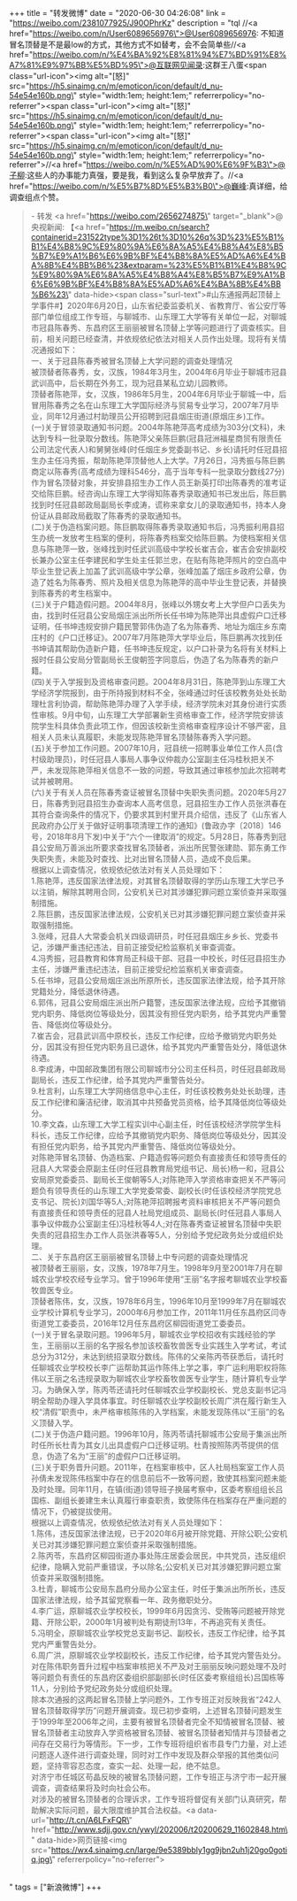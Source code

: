 +++
title = "转发微博"
date = "2020-06-30 04:26:08"
link = "https://weibo.com/2381077925/J90OPhrKz"
description = "tql //<a href=\"https://weibo.com/n/User6089656976\">@User6089656976</a>: 不知道冒名顶替是不是最low的方式，其他方式不如替考，会不会简单些//<a href=\"https://weibo.com/n/%E4%BA%92%E8%81%94%E7%BD%91%E8%A7%81%E9%97%BB%E5%BD%95\">@互联网见闻录</a>:这群王八蛋<span class=\"url-icon\"><img alt=\"[怒]\" src=\"https://h5.sinaimg.cn/m/emoticon/icon/default/d_nu-54e54e160b.png\" style=\"width:1em; height:1em;\" referrerpolicy=\"no-referrer\"></span><span class=\"url-icon\"><img alt=\"[怒]\" src=\"https://h5.sinaimg.cn/m/emoticon/icon/default/d_nu-54e54e160b.png\" style=\"width:1em; height:1em;\" referrerpolicy=\"no-referrer\"></span><span class=\"url-icon\"><img alt=\"[怒]\" src=\"https://h5.sinaimg.cn/m/emoticon/icon/default/d_nu-54e54e160b.png\" style=\"width:1em; height:1em;\" referrerpolicy=\"no-referrer\"></span>//<a href=\"https://weibo.com/n/%E5%AD%90%E6%9F%B3\">@子柳</a>:这些人的办事能力真强，要是我，看到这么复杂早放弃了。//<a href=\"https://weibo.com/n/%E5%B7%8D%E5%B3%B0\">@巍峰</a>:真详细，给调查组点个赞。<br><blockquote> - 转发 <a href=\"https://weibo.com/2656274875\" target=\"_blank\">@央视新闻</a>: 【<a href=\"https://m.weibo.cn/search?containerid=231522type%3D1%26t%3D10%26q%3D%23%E5%B1%B1%E4%B8%9C%E9%80%9A%E6%8A%A5%E4%B8%A4%E8%B5%B7%E9%A1%B6%E6%9B%BF%E4%B8%8A%E5%AD%A6%E4%BA%8B%E4%BB%B6%23&extparam=%23%E5%B1%B1%E4%B8%9C%E9%80%9A%E6%8A%A5%E4%B8%A4%E8%B5%B7%E9%A1%B6%E6%9B%BF%E4%B8%8A%E5%AD%A6%E4%BA%8B%E4%BB%B6%23\" data-hide><span class=\"surl-text\">#山东通报两起顶替上学事件#</span></a>】2020年6月20日，山东省纪委监委机关、省教育厅、省公安厅等部门单位组成工作专班，与聊城市、山东理工大学等有关单位一起，对聊城市冠县陈春秀、东昌府区王丽丽被冒名顶替上学等问题进行了调查核实。目前，相关问题已经查清，并依规依纪依法对相关人员作出处理。现将有关情况通报如下：<br>一、关于冠县陈春秀被冒名顶替上大学问题的调查处理情况<br>被顶替者陈春秀，女，汉族，1984年3月生，2004年6月毕业于聊城市冠县武训高中，后长期在外务工，现为冠县某私立幼儿园教师。<br>顶替者陈艳萍，女，汉族，1986年5月生，2004年6月毕业于聊城一中，后冒用陈春秀之名在山东理工大学国际经济与贸易专业学习，2007年7月毕业，同年12月通过村助理员公开招聘到冠县烟庄街道(原烟庄乡)工作。<br>(一)关于冒领录取通知书问题。2004年陈艳萍高考成绩为303分(文科)，未达到专科一批录取分数线。陈艳萍父亲陈巨鹏(冠县冠洲福星商贸有限责任公司法定代表人)和舅舅张峰(时任烟庄乡党委副书记、乡长)请托时任冠县招生办主任冯秀振，帮助陈艳萍顶替他人上大学。7月26日，冯秀振与陈巨鹏商定以陈春秀(高考成绩为理科546分，高于当年专科一批录取分数线27分)作为冒名顶替对象，并安排县招生办工作人员王新英打印出陈春秀的准考证交给陈巨鹏。经咨询山东理工大学得知陈春秀录取通知书已发出后，陈巨鹏找到时任冠县邮政局副局长李成涛，谎称来拿女儿的录取通知书，持本人身份证从县邮政局截取了陈春秀的录取通知书。<br>(二)关于伪造档案问题。陈巨鹏取得陈春秀录取通知书后，冯秀振利用县招生办统一发放考生档案的便利，将陈春秀档案交给陈巨鹏。为使档案相关信息与陈艳萍一致，张峰找到时任武训高级中学校长崔吉会，崔吉会安排副校长兼办公室主任李建民和学生处主任郭兰忠，在贴有陈艳萍照片的空白高中毕业生登记表上加盖了武训高级中学公章，张峰加盖了烟庄乡政府公章，伪造了姓名为陈春秀、照片及相关信息为陈艳萍的高中毕业生登记表，并替换到陈春秀的考生档案中。<br>(三)关于户籍造假问题。2004年8月，张峰以外甥女考上大学但户口丢失为由，找到时任冠县公安局烟庄派出所所长任书坤为陈艳萍出具虚假户口迁移证明，任书坤违规安排户籍民警郭伟伪造了名为陈春秀、地址为烟庄乡东南庄村的《户口迁移证》。2007年7月陈艳萍大学毕业后，陈巨鹏再次找到任书坤请其帮助伪造新户籍，任书坤违反规定，以户口补录为名将有关材料上报时任县公安局分管副局长王俊朝签字同意后，伪造了名为陈春秀的新户籍。<br>(四)关于入学报到及资格审查问题。2004年8月31日，陈艳萍到山东理工大学经济学院报到，由于所持报到材料不全，张峰通过时任该校教务处处长助理杜言利协调，帮助陈艳萍办理了入学手续，经济学院未对其身份进行实质性审核。9月中旬，山东理工大学部署新生资格审查工作，经济学院安排该院学生科具体负责此项工作，但因该校新生资格审查程序设计不够严密，且相关人员未认真履职，未能发现陈艳萍冒名顶替陈春秀入学问题。<br>(五)关于参加工作问题。2007年10月，冠县统一招聘事业单位工作人员(含村级助理员)，时任冠县人事局人事争议仲裁办公室副主任冯桂秋把关不严，未发现陈艳萍相关信息不一致的问题，导致其通过审核参加此次招聘考试并被聘用。<br>(六)关于有关人员在陈春秀查证被冒名顶替中失职失责问题。2020年5月27日，陈春秀到冠县招生办查询本人高考信息，冠县招生办工作人员张洪春在其符合查询条件的情况下，仍要求其到村里开具介绍信，违反了《山东省人民政府办公厅关于做好证明事项清理工作的通知》(鲁政办字〔2018〕146号，2018年8月下发)中关于“六个一律取消”的规定。5月28日，陈春秀到冠县公安局万善派出所要求查找冒名顶替者，派出所民警张建勋、郭东勇工作失职失责，未能及时查找、比对出冒名顶替人员，造成不良后果。<br>根据以上调查情况，依规依纪依法对有关人员处理如下：<br>1.陈艳萍，违反国家法律法规，对其冒名顶替取得的学历山东理工大学已予以注销，解除其聘用合同，公安机关已对其涉嫌犯罪问题立案侦查并采取强制措施。<br>2.陈巨鹏，违反国家法律法规，公安机关已对其涉嫌犯罪问题立案侦查并采取强制措施。<br>3.张峰，冠县人大常委会机关四级调研员，时任冠县烟庄乡乡长、党委书记，涉嫌严重违纪违法，目前正接受纪检监察机关审查调查。<br>4.冯秀振，冠县教育和体育局正科级干部、冠县一中校长，时任冠县招生办主任，涉嫌严重违纪违法，目前正接受纪检监察机关审查调查。<br>5.任书坤，冠县公安局烟庄派出所原所长，违反国家法律法规，给予其开除党籍处分，降低退休待遇。<br>6.郭伟，冠县公安局烟庄派出所户籍警，违反国家法律法规，应给予其撤销党内职务、降低岗位等级处分，因其没有担任党内职务，给予其党内严重警告、降低岗位等级处分。<br>7.崔吉会，冠县武训高中原校长，违反工作纪律，应给予撤销党内职务处分，因其没有担任党内职务且已退休，给予其党内严重警告处分，降低退休待遇。<br>8.李成涛，中国邮政集团有限公司聊城市分公司主任科员，时任冠县邮政局副局长，违反工作纪律，给予其党内严重警告处分。<br>9.杜言利，山东理工大学网络信息中心主任，时任该校教务处处长助理，违反工作纪律和廉洁纪律，取消其中共预备党员资格，给予其降低岗位等级处分。<br>10.李文森，山东理工大学工程实训中心副主任，时任该校经济学院学生科科长，违反工作纪律，应给予其撤销党内职务、降低岗位等级处分，因其没有担任党内职务，给予其党内严重警告、降低岗位等级处分。<br>对陈艳萍冒名顶替、伪造档案、户籍造假等问题负有直接责任和领导责任的冠县人大常委会原副主任(时任冠县教育局党组书记、局长)杨一和，冠县公安局原党委委员、副局长王俊朝等5人;对陈艳萍入学资格审查把关不严等问题负有领导责任的山东理工大学党委常委、副校长(时任该校经济学院党总支书记、院长)刘国华等5人;对陈艳萍招聘报考资料审核把关不严等问题负有直接责任和领导责任的冠县人社局党组成员、副局长(时任冠县人事局人事争议仲裁办公室副主任)冯桂秋等4人;对在陈春秀查证被冒名顶替中失职失责的冠县招生办工作人员张洪春等5人，分别给予党纪政务处分或组织处理。<br>二、关于东昌府区王丽丽被冒名顶替上中专问题的调查处理情况<br>被顶替者王丽丽，女，汉族，1978年7月生。1998年9月至2001年7月在聊城农业学校农经专业学习。曾于1996年使用“王丽”名字报考聊城农业学校畜牧兽医专业。<br>顶替者陈伟，女，汉族，1978年6月生，1996年10月至1999年7月在聊城农业学校计算机专业学习，2000年6月参加工作，2011年11月任东昌府区闫寺街道党工委委员，2016年12月任东昌府区柳园街道党工委委员。<br>(一)关于冒名录取问题。1996年5月，聊城农业学校招收有实践经验的学生，王丽丽以王丽的名字报名参加该校畜牧兽医专业实践生入学考试，考试总分为312分，未达到统招录取分数线。陈伟的父亲陈丙苓获悉后，请托时任聊城农业学校校长李广运帮助其运作陈伟上学之事，李广运利用职权将陈伟以王丽之名违规录取为聊城农业学校畜牧兽医专业学生，随计算机专业学习。为确保入学，陈丙苓还请托时任聊城农业学校副校长、党总支副书记冯明全帮助办理入学具体事宜。时任聊城农业学校副校长周广洪在履行新生入校“清假”职责中，未严格审核陈伟的入学档案，未能发现陈伟以“王丽”的名义顶替入学。<br>(二)关于伪造户籍问题。1996年10月，陈丙苓请托聊城市公安局于集派出所时任所长杜青为其女儿出具虚假户口迁移证明。杜青按照陈丙苓提供的信息，伪造了名为“王丽”的虚假户口迁移证明。<br>(三)关于职务晋升问题。2011年，在档案审核中，区人社局档案室工作人员孙倩未发现陈伟档案中存在的信息前后不一致等问题，致使其档案问题未能及时处理。同年11月，在镇(街道)领导班子换届考察中，区委考察组组长吕国栋、副组长姜建生未认真履行审查职责，致使陈伟在档案存在严重问题的情况下，仍被提拔使用。<br>根据以上调查情况，依规依纪依法对有关人员处理如下：<br>1.陈伟，违反国家法律法规，已于2020年6月被开除党籍、开除公职;公安机关已对其涉嫌犯罪问题立案侦查并采取强制措施。<br>2.陈丙苓，东昌府区柳园街道办事处陈庄居委会居民，中共党员，违反组织纪律，隐瞒入党前严重错误，予以除名;公安机关已对其涉嫌犯罪问题立案侦查并采取强制措施。<br>3.杜青，聊城市公安局东昌府分局办公室主任，时任于集派出所所长，违反国家法律法规，给予其留党察看一年、政务撤职处分。<br>4.李广运，原聊城农业学校校长，1999年6月因贪污、受贿等问题被开除党籍、开除公职，2000年1月被判处有期徒刑13年，不再追究有关责任。<br>5.冯明全，原聊城农业学校党总支副书记、副校长，违反工作纪律，给予其党内严重警告处分。<br>6.周广洪，原聊城农业学校副校长，违反工作纪律，给予其党内警告处分。<br>对在陈伟职务晋升过程中档案审核把关不严及对王丽丽反映问题处理不及时等问题负有责任的东昌府区委组织部副部长(时任区委考察组组长)吕国栋等11人，分别给予党纪政务处分或组织处理。<br>除本次通报的这两起冒名顶替上学问题外，工作专班正对反映我省“242人冒名顶替取得学历”问题开展调查。现已初步查明，上述冒名顶替问题发生于1999年至2006年之间，主要有被冒名顶替者完全不知情被冒名顶替、被冒名顶替者主动放弃入学资格被冒名顶替、被冒名顶替者知情并与顶替者之间存在交易行为等情形。下一步，工作专班将组织省市县专门力量，对上述问题逐人逐件进行调查处理，同时对工作中发现及群众举报的其他类似问题，坚持零容忍态度，查实一起、处理一起，绝不姑息。<br>对济宁市任城区苟晶反映的被冒名顶替问题，工作专班正与济宁市一起开展调查，调查结果将及时向社会公布。<br>对涉及的被冒名顶替者的合理诉求，工作专班将督促有关部门认真研究，帮助解决实际问题，最大限度维护其合法权益。<a data-url=\"http://t.cn/A6LFxFQR\" href=\"http://www.sdjj.gov.cn/ywyl/202006/t20200629_11602848.htm\" data-hide>网页链接</a><img src=\"https://wx4.sinaimg.cn/large/9e5389bbly1gg9jbn2uh1j20go0gotiq.jpg\" referrerpolicy=\"no-referrer\"><br><br></blockquote>"
tags = ["新浪微博"]
+++
